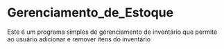# Gerenciamento_de_Estoque
Este é um programa simples de gerenciamento de inventário que permite ao usuário adicionar e remover itens do inventário
